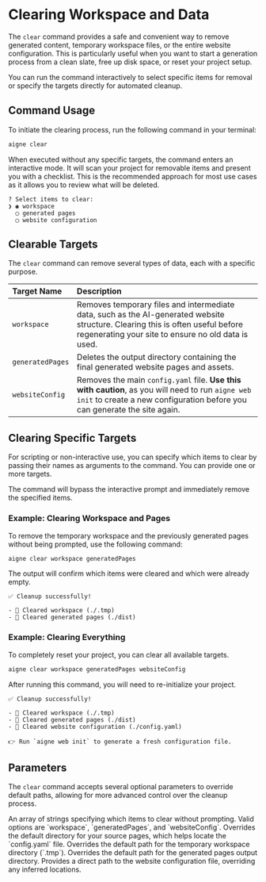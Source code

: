 # Clearing Workspace and Data

The `clear` command provides a safe and convenient way to remove generated content, temporary workspace files, or the entire website configuration. This is particularly useful when you want to start a generation process from a clean slate, free up disk space, or reset your project setup.

You can run the command interactively to select specific items for removal or specify the targets directly for automated cleanup.

## Command Usage

To initiate the clearing process, run the following command in your terminal:

```bash
aigne clear
```

When executed without any specific targets, the command enters an interactive mode. It will scan your project for removable items and present you with a checklist. This is the recommended approach for most use cases as it allows you to review what will be deleted.

```text
? Select items to clear:
❯ ◉ workspace
  ◯ generated pages
  ◯ website configuration
```

## Clearable Targets

The `clear` command can remove several types of data, each with a specific purpose.

| Target Name | Description |
| :--- | :--- |
| `workspace` | Removes temporary files and intermediate data, such as the AI-generated website structure. Clearing this is often useful before regenerating your site to ensure no old data is used. |
| `generatedPages` | Deletes the output directory containing the final generated website pages and assets. |
| `websiteConfig` | Removes the main `config.yaml` file. **Use this with caution**, as you will need to run `aigne web init` to create a new configuration before you can generate the site again. |

## Clearing Specific Targets

For scripting or non-interactive use, you can specify which items to clear by passing their names as arguments to the command. You can provide one or more targets.

The command will bypass the interactive prompt and immediately remove the specified items.

### Example: Clearing Workspace and Pages

To remove the temporary workspace and the previously generated pages without being prompted, use the following command:

```bash title="Terminal"
aigne clear workspace generatedPages
```

The output will confirm which items were cleared and which were already empty.

```text
✅ Cleanup successfully!

- 🧹 Cleared workspace (./.tmp)
- 🧹 Cleared generated pages (./dist)
```

### Example: Clearing Everything

To completely reset your project, you can clear all available targets.

```bash title="Terminal"
aigne clear workspace generatedPages websiteConfig
```

After running this command, you will need to re-initialize your project.

```text
✅ Cleanup successfully!

- 🧹 Cleared workspace (./.tmp)
- 🧹 Cleared generated pages (./dist)
- 🧹 Cleared website configuration (./config.yaml)

👉 Run `aigne web init` to generate a fresh configuration file.
```

## Parameters

The `clear` command accepts several optional parameters to override default paths, allowing for more advanced control over the cleanup process.

<x-field-group>
  <x-field data-name="targets" data-type="array">
    <x-field-desc markdown>An array of strings specifying which items to clear without prompting. Valid options are `workspace`, `generatedPages`, and `websiteConfig`.</x-field-desc>
  </x-field>
  <x-field data-name="pagesDir" data-type="string">
    <x-field-desc markdown>Overrides the default directory for your source pages, which helps locate the `config.yaml` file.</x-field-desc>
  </x-field>
  <x-field data-name="tmpDir" data-type="string">
    <x-field-desc markdown>Overrides the default path for the temporary workspace directory (`.tmp`).</x-field-desc>
  </x-field>
  <x-field data-name="outputDir" data-type="string">
    <x-field-desc markdown>Overrides the default path for the generated pages output directory.</x-field-desc>
  </x-field>
  <x-field data-name="configPath" data-type="string">
    <x-field-desc markdown>Provides a direct path to the website configuration file, overriding any inferred locations.</x-field-desc>
  </x-field>
</x-field-group>